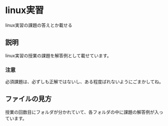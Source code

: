 # linux実習
 linux実習の課題の答えとか載せる
## 説明
linux実習の授業の課題を解答例として載せています。
### 注意
必須課題は、必ずしも正解ではないし、ある程度ばれないようにごまかしてね。
## ファイルの見方
授業の回数目にフォルダが分かれていて、各フォルダの中に課題の解答例が入っています。
